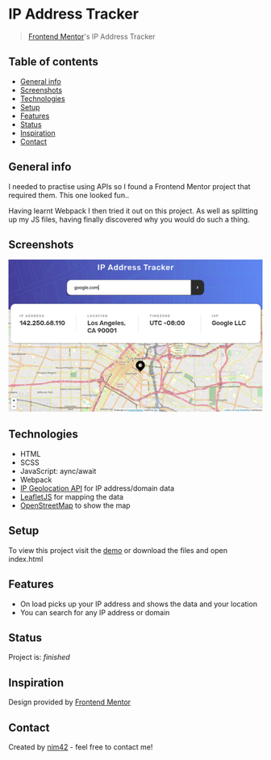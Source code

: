 # IP Address Tracker
> [Frontend Mentor](https://www.frontendmentor.io/)'s IP Address Tracker

## Table of contents
* [General info](#general-info)
* [Screenshots](#screenshots)
* [Technologies](#technologies)
* [Setup](#setup)
* [Features](#features)
* [Status](#status)
* [Inspiration](#inspiration)
* [Contact](#contact)

## General info
I needed to practise using APIs so I found a Frontend Mentor project that required them. This one looked fun..

Having learnt Webpack I then tried it out on this project. As well as splitting up my JS files, having finally discovered why you would do such a thing.

## Screenshots
![Screenshot](screenshot.png)

## Technologies
* HTML
* SCSS
* JavaScript: aync/await
* Webpack
* [IP Geolocation API](https://geo.ipify.org/) for IP address/domain data
* [LeafletJS](https://leafletjs.com/) for mapping the data
* [OpenStreetMap](https://www.openstreetmap.org/#map=5/54.910/-3.432) to show the map

## Setup
To view this project visit the [demo](https://ipaddresstracker-nm.netlify.app/) or download the files and open index.html

## Features
* On load picks up your IP address and shows the data and your location
* You can search for any IP address or domain

## Status
Project is: _finished_

## Inspiration
Design provided by [Frontend Mentor](https://www.frontendmentor.io/)

## Contact
Created by [nim42](https://www.twitter.com/nicm4242) - feel free to contact me!
